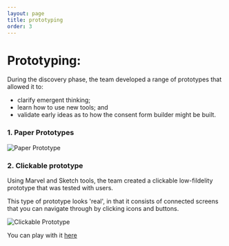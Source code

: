 ```yaml
---
layout: page
title: prototyping
order: 3
---
```


# Prototyping:
During the discovery phase, the team developed a range of prototypes that allowed it to:

* clarify emergent thinking;
* learn how to use new tools; and
* validate early ideas as to how the consent form builder might be built. 


### 1. Paper Prototypes
![Paper Prototype](/discovery/assets/images/paperprototype-16x9.jpg "Creating 'paper' user flows on the board")

### 2. Clickable prototype
Using Marvel and Sketch tools, the team created a clickable low-fildelity prototype that was tested with users.

This type of prototype looks 'real', in that it consists of connected screens that you can navigate through by clicking icons and buttons.

![Clickable Prototype](/discovery/assets/images/marvel-16x9.png "Creating clickable prototypes using Marvel")

You can play with it [here](https://marvelapp.com/25jdjh3/screen/30033830)

